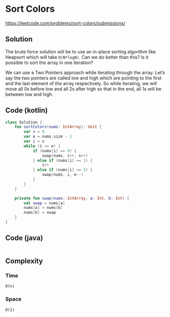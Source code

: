 # Sort Colors
https://leetcode.com/problems/sort-colors/submissions/
## Solution
The brute force solution will be to use an in-place sorting algorithm like Heapsort which will take `O(N*logN)`. Can we do better than this? Is it possible to sort the array in one iteration?

We can use a Two Pointers approach while iterating through the array. Let’s say the two pointers are called low and high which are pointing to the first and the last element of the array respectively. So while iterating, we will move all 0s before low and all 2s after high so that in the end, all 1s will be between low and high.

## Code (kotlin)
```kotlin
class Solution {
    fun sortColors(nums: IntArray): Unit {
        var s = 0
        var e = nums.size - 1
        var i = s
        while (i <= e) {
            if (nums[i] == 0) {
                swap(nums, i++, s++)
            } else if (nums[i] == 1) {
                i++
            } else if (nums[i] == 2) {
                swap(nums, i, e--)
            }
        }
    }

    private fun swap(nums: IntArray, a: Int, b: Int) {
        val swap = nums[a]
        nums[a] = nums[b]
        nums[b] = swap
    }
}
```
## Code (java)
```java
```
## Complexity
### Time
`O(n)`
### Space
`O(1)`
